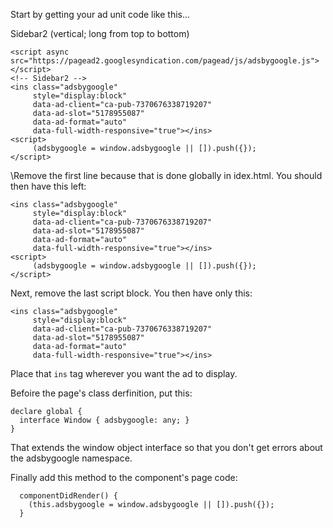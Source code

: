 Start by getting your ad unit code like this...


Sidebar2 (vertical; long from top to bottom)

```
<script async src="https://pagead2.googlesyndication.com/pagead/js/adsbygoogle.js"></script>
<!-- Sidebar2 -->
<ins class="adsbygoogle"
     style="display:block"
     data-ad-client="ca-pub-7370676338719207"
     data-ad-slot="5178955087"
     data-ad-format="auto"
     data-full-width-responsive="true"></ins>
<script>
     (adsbygoogle = window.adsbygoogle || []).push({});
</script>
```
\Remove the first line because that is done globally in idex.html. You should then have this left:

```
<ins class="adsbygoogle"
     style="display:block"
     data-ad-client="ca-pub-7370676338719207"
     data-ad-slot="5178955087"
     data-ad-format="auto"
     data-full-width-responsive="true"></ins>
<script>
     (adsbygoogle = window.adsbygoogle || []).push({});
</script>
```

Next, remove the last script block. You then have only this:

```
<ins class="adsbygoogle"
     style="display:block"
     data-ad-client="ca-pub-7370676338719207"
     data-ad-slot="5178955087"
     data-ad-format="auto"
     data-full-width-responsive="true"></ins>
```

Place that `ins` tag wherever you want the ad to display.

Befoire the page's class derfinition, put this:

```
declare global {
  interface Window { adsbygoogle: any; }
}
```

That extends the window object interface so that you don't get errors about the adsbygoogle namespace.

Finally add this method to the component's page code:

```
  componentDidRender() {
    (this.adsbygoogle = window.adsbygoogle || []).push({});
  }
```
